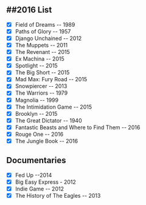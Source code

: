 ##2016 List
---
- [x] Field of Dreams -- 1989
- [x] Paths of Glory -- 1957
- [x] Django Unchained -- 2012
- [x] The Muppets -- 2011
- [x] The Revenant -- 2015
- [x] Ex Machina -- 2015
- [x] Spotlight -- 2015
- [x] The Big Short -- 2015
- [x] Mad Max: Fury Road -- 2015
- [x] Snowpiercer -- 2013
- [x] The Warriors -- 1979
- [x] Magnolia -- 1999
- [x] The Intimidation Game -- 2015
- [x] Brooklyn -- 2015
- [x] The Great Dictator -- 1940
- [x] Fantastic Beasts and Where to Find Them -- 2016
- [x] Rouge One -- 2016
- [x] The Jungle Book -- 2016

Documentaries
---
- [x] Fed Up --2014
- [x] Big Easy Express - 2012
- [x] Indie Game -- 2012
- [x] The History of The Eagles -- 2013